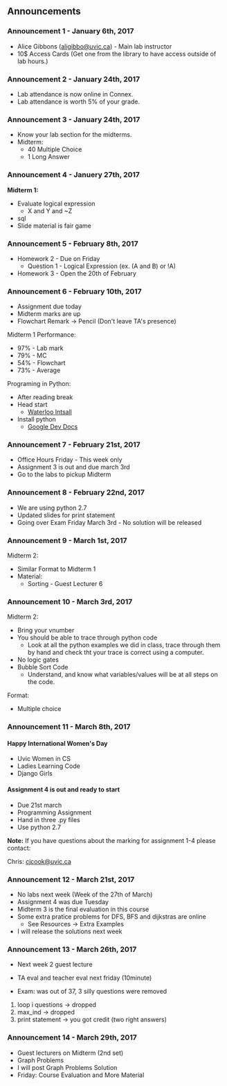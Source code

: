 ## Announcements

### Announcement 1 - January 6th, 2017
 
*   Alice Gibbons (aligibbo@uvic.ca) - Main lab instructor
*   10$ Access Cards (Get one from the library to have access outside of lab hours.)


### Announcement 2 - January 24th, 2017

*   Lab attendance is now online in Connex.
*   Lab attendance is worth 5% of your grade.

### Announcement 3 - January 24th, 2017 

*   Know your lab section for the midterms.
*   Midterm:
    *   40 Multiple Choice
    *   1 Long Answer

### Announcement 4 - Januery 27th, 2017

**Midterm 1:**

* Evaluate logical expression
    * X and Y and ~Z
* sql
* Slide material is fair game

### Announcement 5 - February 8th, 2017

* Homework 2 - Due on Friday
    * Question 1 - Logical Expression (ex. (A and B) or !A) 
* Homework 3 - Open the 20th of February

### Announcement 6 - February 10th, 2017

* Assignment due today
* Midterm marks are up
* Flowchart Remark -> Pencil (Don't leave TA's presence)

Midterm 1 Performance:

* 97% - Lab mark
* 79% - MC
* 54% - Flowchart
* 73% - Average

Programing in Python:

* After reading break
* Head start
    * [Waterloo Intsall](cscircles.cemc.uwaterloo.ca)
* Install python
    * [Google Dev Docs](developers.google.com/edu/python/set-up)

### Announcement 7 - February 21st, 2017

* Office Hours Friday - This week only
* Assignment 3 is out and due march 3rd
* Go to the labs to pickup Midterm

### Announcement 8 - February 22nd, 2017

* We are using python 2.7 
* Updated slides for print statement
* Going over Exam Friday March 3rd - No solution will be released


### Announcement 9 - March 1st, 2017

Midterm 2: 

* Similar Format to Midterm 1 
* Material: 
    * Sorting - Guest Lecturer 6

### Announcement 10 - March 3rd, 2017

Midterm 2:

* Bring your vnumber
* You should be able to trace through python code
    * Look at all the python examples we did in class, trace through them by hand and check tht your trace is correct using a computer.
* No logic gates
* Bubble Sort Code
    * Understand, and know what variables/values will be at all steps on the code.

Format: 

* Multiple choice 

### Announcement 11 - March 8th, 2017

#### Happy International Women's Day

* Uvic Women in CS
* Ladies Learning Code
* Django Girls

#### Assignment 4 is out and ready to start

* Due 21st march
* Programming Assignment
* Hand in three .py files
* Use python 2.7


**Note:** If you have questions about the marking for assignment 1-4 please contact:

Chris: cjcook@uvic.ca

### Announcement 12 - March 21st, 2017

* No labs next week (Week of the 27th of March)
* Assignment 4 was due Tuesday
* Midterm 3 is the final evaluation in this course
* Some extra pratice problems for DFS, BFS and dijkstras are online
    * See Resources -> Extra Examples
* I will release the solutions next week

### Announcement 13 - March 26th, 2017

* Next week 2 guest lecture
* TA eval and teacher eval next friday (10minute)

* Exam: was out of 37, 3 silly questions were removed

1. loop i questions -> dropped
2. max_ind -> dropped
3. print statement -> you got credit (two right answers)

### Announcement 14 - March 29th, 2017

* Guest lecturers on Midterm (2nd set)
* Graph Problems
* I will post Graph Problems Solution
* Friday: Course Evaluation and More Material
